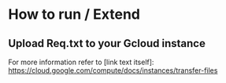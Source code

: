 # How to run / Extend

## Upload Req.txt to your Gcloud instance
For more information refer to [link text itself]: https://cloud.google.com/compute/docs/instances/transfer-files

